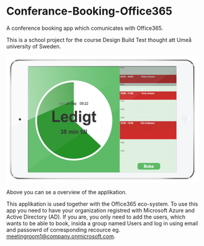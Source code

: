 # Conferance-Booking-Office365
A conference booking app which comunicates with Office365.

This is a school project for the course Design Build Test thought att Umeå university of Sweden.

<img src="/ReadMe/overview.png" alt="Picture representing the applikation.">

Above you can se a overview of the applikation.

This applikation is used together with the Office365 eco-system. To use this app you need to have your organization registred with Microsoft Azure and Active Directory (AD). If you are, you only need to add the users, which wants to be able to book, insida a group named Users and log in using email and passowrd of corresponding recource eg. meetingroom1@company.onmicrosoft.com.
